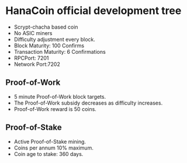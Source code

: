 HanaCoin official development tree
===================================

* Scrypt-chacha based coin
* No ASIC miners
* Difficulty adjustment every block.
* Block Maturity: 100 Confirms
* Transaction Maturity: 6 Confirmations
* RPCPort: 7201
* Network Port:7202

Proof-of-Work
-------------

* 5 minute Proof-of-Work block targets.
* The Proof-of-Work subsidy decreases as difficulty increases.
* Proof-of-Work reward is 50 coins.


Proof-of-Stake
--------------

* Active Proof-of-Stake mining.
* Coins per annum 10% maximum.
* Coin age to stake: 360 days.

